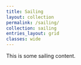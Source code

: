 ```yaml
---
title: Sailing
layout: collection
permalink: /sailing/
collection: sailing
entries_layout: grid
classes: wide
---
```

This is some sailing content.
